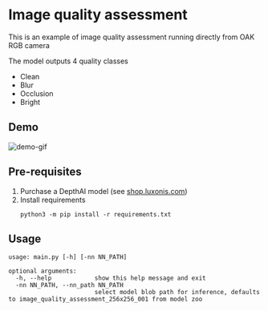 # Image quality assessment

This is an example of image quality assessment running directly from OAK RGB camera

The model outputs 4 quality classes
* Clean
* Blur
* Occlusion
* Bright


## Demo

![demo-gif](https://i.imgur.com/LcKM0tK.gif)

## Pre-requisites

1. Purchase a DepthAI model (see [shop.luxonis.com](https://shop.luxonis.com/))
2. Install requirements
   ```
   python3 -m pip install -r requirements.txt
   ```

## Usage

```
usage: main.py [-h] [-nn NN_PATH]

optional arguments:
  -h, --help            show this help message and exit
  -nn NN_PATH, --nn_path NN_PATH
                        select model blob path for inference, defaults to image_quality_assessment_256x256_001 from model zoo
```
